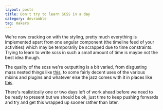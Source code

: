 ```yaml
---
layout: posts
title: Don't try to learn SCSS in a day
category: devramble
tag: makers
---
```


We're now cracking on with the styling, pretty much everything is implemented apart from one angular component (the timeline feed of your activities) which may be temporarily be scrapped due to time constraints. Trying to learn to write scss in such a small amount of time is maybe not the best idea though.

The quality of the scss we're outputting is a bit varied, from disgusting mass nested things like [this](https://github.com/michaellennox/jobber/blob/development/public/scss/partials/lists/_companies.scss), to some fairly decent uses of the various mixins and plugins and whatever else the jazz comes with it in places like [this](https://github.com/michaellennox/jobber/blob/development/public/scss/partials/authentication/_landing.scss).

There's realistically one or two days left of work ahead before we need to be ready to present but we should be ok, just time to keep pushing forwards and try and get this wrapped up sooner rather than later.
